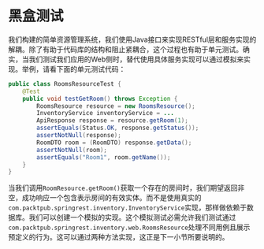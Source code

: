 # 黑盒测试

我们构建的简单资源管理系统，我们使用Java接口来实现RESTful层和服务实现的解耦。除了有助于代码库的结构和阻止紧耦合，这个过程也有助于单元测试。确实，当我们测试我们应用的Web侧时，替代使用具体服务实现可以通过模拟来实现。举例，请看下面的单元测试代码：

```java
public class RoomsResourceTest {  
    @Test  
    public void testGetRoom() throws Exception {    
        RoomsResource resource = new RoomsResource();    
        InventoryService inventoryService = ...    
        ApiResponse response = resource.getRoom(1);    
        assertEquals(Status.OK, response.getStatus());    
        assertNotNull(response);    
        RoomDTO room = (RoomDTO) response.getData();    
        assertNotNull(room);    
        assertEquals("Room1", room.getName());  
    } 
}
```

当我们调用`RoomResource.getRoom()`获取一个存在的房间时，我们期望返回非空，成功响应一个包含表示房间的有效实体。而不是使用真实的`com.packtpub.springrest.inventory.InventoryService`实现，那样做依赖于数据库。我们可以创建一个模拟的实现。这个模拟测试必需允许我们测试通过`com.packtpub.springrest.inventory.web.RoomsResource`处理不同用例且展示预定义的行为。这可以通过两种方法实现，这正是下一小节所要说明的。
